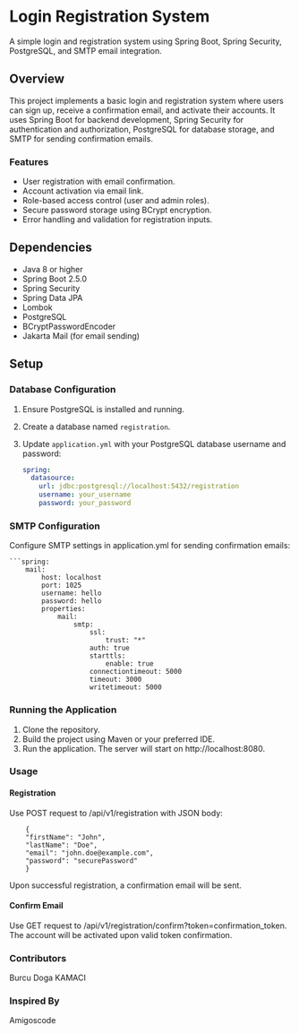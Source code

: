 # Login Registration System

A simple login and registration system using Spring Boot, Spring Security, PostgreSQL, and SMTP email integration.

## Overview

This project implements a basic login and registration system where users can sign up, receive a confirmation email, and activate their accounts. It uses Spring Boot for backend development, Spring Security for authentication and authorization, PostgreSQL for database storage, and SMTP for sending confirmation emails.

### Features

- User registration with email confirmation.
- Account activation via email link.
- Role-based access control (user and admin roles).
- Secure password storage using BCrypt encryption.
- Error handling and validation for registration inputs.

## Dependencies

- Java 8 or higher
- Spring Boot 2.5.0
- Spring Security
- Spring Data JPA
- Lombok
- PostgreSQL
- BCryptPasswordEncoder
- Jakarta Mail (for email sending)

## Setup

### Database Configuration

1. Ensure PostgreSQL is installed and running.
2. Create a database named `registration`.
3. Update `application.yml` with your PostgreSQL database username and password:

   ```yaml
   spring:
     datasource:
       url: jdbc:postgresql://localhost:5432/registration
       username: your_username
       password: your_password


### SMTP Configuration
Configure SMTP settings in application.yml for sending confirmation emails:

    ```spring:
        mail:
            host: localhost
            port: 1025
            username: hello
            password: hello
            properties:
                mail:
                    smtp:
                        ssl:
                            trust: "*"
                        auth: true
                        starttls:
                            enable: true
                        connectiontimeout: 5000
                        timeout: 3000
                        writetimeout: 5000

### Running the Application
1. Clone the repository.
2. Build the project using Maven or your preferred IDE.
3. Run the application. The server will start on http://localhost:8080.

### Usage

#### Registration

Use POST request to /api/v1/registration with JSON body:

``` 
    {
    "firstName": "John",
    "lastName": "Doe",
    "email": "john.doe@example.com",
    "password": "securePassword"
    }
```


Upon successful registration, a confirmation email will be sent.

#### Confirm Email

Use GET request to /api/v1/registration/confirm?token=confirmation_token.
The account will be activated upon valid token confirmation.

### Contributors

Burcu Doga KAMACI

### Inspired By

Amigoscode

